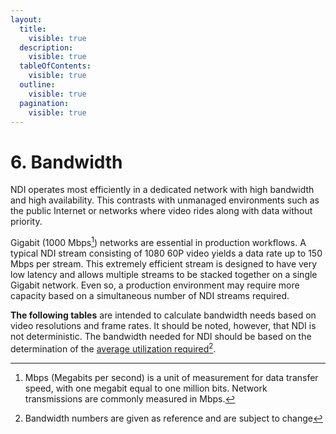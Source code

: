 ```yaml
---
layout:
  title:
    visible: true
  description:
    visible: true
  tableOfContents:
    visible: true
  outline:
    visible: true
  pagination:
    visible: true
---
```


# 6. Bandwidth

NDI operates most efficiently in a dedicated network with high bandwidth and high availability. This contrasts with unmanaged environments such as the public Internet or networks where video rides along with data without priority.

Gigabit (1000 Mbps[^1]) networks are essential in production workflows. A typical NDI stream consisting of 1080 60P video yields a data rate up to 150 Mbps per stream. This extremely efficient stream is designed to have very low latency and allows multiple streams to be stacked together on a single Gigabit network. Even so, a production environment may require more capacity based on a simultaneous number of NDI streams required.

**The following tables** are intended to calculate bandwidth needs based on video resolutions and frame rates. It should be noted, however, that NDI is not deterministic. The bandwidth needed for NDI should be based on the determination of the [average utilization required](#user-content-fn-2)[^2].

[^1]: Mbps (Megabits per second) is a unit of measurement for data transfer speed, with one megabit equal to one million bits. Network transmissions are commonly measured in Mbps.

[^2]: Bandwidth numbers are given as reference and are subject to change
